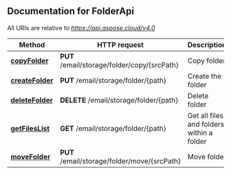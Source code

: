 ## Documentation for FolderApi

All URIs are relative to *https://api.aspose.cloud/v4.0*

Method | HTTP request | Description
------ | ------------ | -----------
[**copyFolder**](FolderApi.md#copyFolder) | **PUT** /email/storage/folder/copy/{srcPath} | Copy folder
[**createFolder**](FolderApi.md#createFolder) | **PUT** /email/storage/folder/{path} | Create the folder
[**deleteFolder**](FolderApi.md#deleteFolder) | **DELETE** /email/storage/folder/{path} | Delete folder
[**getFilesList**](FolderApi.md#getFilesList) | **GET** /email/storage/folder/{path} | Get all files and folders within a folder
[**moveFolder**](FolderApi.md#moveFolder) | **PUT** /email/storage/folder/move/{srcPath} | Move folder
